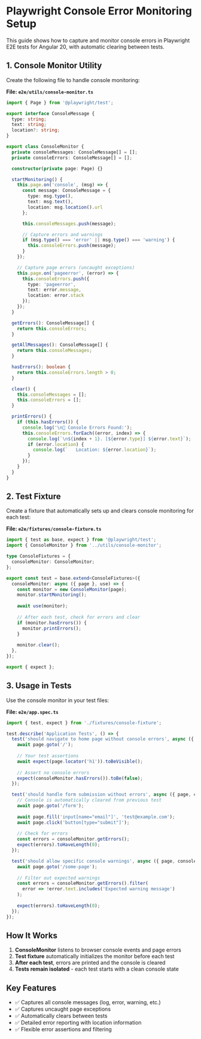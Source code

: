 # Playwright Console Error Monitoring Setup

This guide shows how to capture and monitor console errors in Playwright E2E tests for Angular 20, with automatic clearing between tests.

## 1. Console Monitor Utility

Create the following file to handle console monitoring:

**File: `e2e/utils/console-monitor.ts`**

```typescript
import { Page } from '@playwright/test';

export interface ConsoleMessage {
  type: string;
  text: string;
  location?: string;
}

export class ConsoleMonitor {
  private consoleMessages: ConsoleMessage[] = [];
  private consoleErrors: ConsoleMessage[] = [];

  constructor(private page: Page) {}

  startMonitoring() {
    this.page.on('console', (msg) => {
      const message: ConsoleMessage = {
        type: msg.type(),
        text: msg.text(),
        location: msg.location().url
      };

      this.consoleMessages.push(message);

      // Capture errors and warnings
      if (msg.type() === 'error' || msg.type() === 'warning') {
        this.consoleErrors.push(message);
      }
    });

    // Capture page errors (uncaught exceptions)
    this.page.on('pageerror', (error) => {
      this.consoleErrors.push({
        type: 'pageerror',
        text: error.message,
        location: error.stack
      });
    });
  }

  getErrors(): ConsoleMessage[] {
    return this.consoleErrors;
  }

  getAllMessages(): ConsoleMessage[] {
    return this.consoleMessages;
  }

  hasErrors(): boolean {
    return this.consoleErrors.length > 0;
  }

  clear() {
    this.consoleMessages = [];
    this.consoleErrors = [];
  }

  printErrors() {
    if (this.hasErrors()) {
      console.log('\n🔴 Console Errors Found:');
      this.consoleErrors.forEach((error, index) => {
        console.log(`\n${index + 1}. [${error.type}] ${error.text}`);
        if (error.location) {
          console.log(`   Location: ${error.location}`);
        }
      });
    }
  }
}
```

## 2. Test Fixture

Create a fixture that automatically sets up and clears console monitoring for each test:

**File: `e2e/fixtures/console-fixture.ts`**

```typescript
import { test as base, expect } from '@playwright/test';
import { ConsoleMonitor } from '../utils/console-monitor';

type ConsoleFixtures = {
  consoleMonitor: ConsoleMonitor;
};

export const test = base.extend<ConsoleFixtures>({
  consoleMonitor: async ({ page }, use) => {
    const monitor = new ConsoleMonitor(page);
    monitor.startMonitoring();
    
    await use(monitor);
    
    // After each test, check for errors and clear
    if (monitor.hasErrors()) {
      monitor.printErrors();
    }
    
    monitor.clear();
  },
});

export { expect };
```

## 3. Usage in Tests

Use the console monitor in your test files:

**File: `e2e/app.spec.ts`**

```typescript
import { test, expect } from './fixtures/console-fixture';

test.describe('Application Tests', () => {
  test('should navigate to home page without console errors', async ({ page, consoleMonitor }) => {
    await page.goto('/');
    
    // Your test assertions
    await expect(page.locator('h1')).toBeVisible();
    
    // Assert no console errors
    expect(consoleMonitor.hasErrors()).toBe(false);
  });

  test('should handle form submission without errors', async ({ page, consoleMonitor }) => {
    // Console is automatically cleared from previous test
    await page.goto('/form');
    
    await page.fill('input[name="email"]', 'test@example.com');
    await page.click('button[type="submit"]');
    
    // Check for errors
    const errors = consoleMonitor.getErrors();
    expect(errors).toHaveLength(0);
  });

  test('should allow specific console warnings', async ({ page, consoleMonitor }) => {
    await page.goto('/some-page');
    
    // Filter out expected warnings
    const errors = consoleMonitor.getErrors().filter(
      error => !error.text.includes('Expected warning message')
    );
    
    expect(errors).toHaveLength(0);
  });
});
```

## How It Works

1. **ConsoleMonitor** listens to browser console events and page errors
2. **Test fixture** automatically initializes the monitor before each test
3. **After each test**, errors are printed and the console is cleared
4. **Tests remain isolated** - each test starts with a clean console state

## Key Features

- ✅ Captures all console messages (log, error, warning, etc.)
- ✅ Captures uncaught page exceptions
- ✅ Automatically clears between tests
- ✅ Detailed error reporting with location information
- ✅ Flexible error assertions and filtering